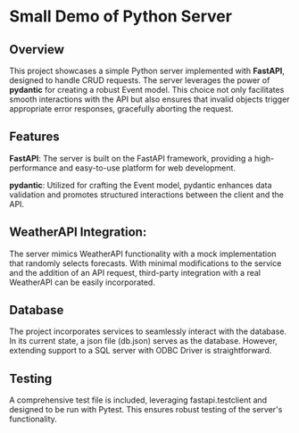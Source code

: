 # Small Demo of Python Server

## Overview
This project showcases a simple Python server implemented with **FastAPI**, designed to handle CRUD requests. The server leverages the power of **pydantic** for creating a robust Event model. This choice not only facilitates smooth interactions with the API but also ensures that invalid objects trigger appropriate error responses, gracefully aborting the request.

## Features
**FastAPI**: The server is built on the FastAPI framework, providing a high-performance and easy-to-use platform for web development.

**pydantic**: Utilized for crafting the Event model, pydantic enhances data validation and promotes structured interactions between the client and the API.

## WeatherAPI Integration: 
The server mimics WeatherAPI functionality with a mock implementation that randomly selects forecasts. With minimal modifications to the service and the addition of an API request, third-party integration with a real WeatherAPI can be easily incorporated.

## Database
The project incorporates services to seamlessly interact with the database. In its current state, a json file (db.json) serves as the database. However, extending support to a SQL server with ODBC Driver is straightforward.

## Testing
A comprehensive test file is included, leveraging fastapi.testclient and designed to be run with Pytest. This ensures robust testing of the server's functionality.
